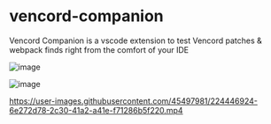 # vencord-companion

Vencord Companion is a vscode extension to test Vencord patches & webpack finds right from the comfort of your IDE

![image](https://user-images.githubusercontent.com/45497981/224365555-60e968a1-d2d0-4aee-b29b-e5714273682c.png)

![image](https://user-images.githubusercontent.com/45497981/224377149-b1569eac-9411-4f55-849a-950ba5b06f37.png)




https://user-images.githubusercontent.com/45497981/224446924-6e272d78-2c30-41a2-a41e-f71286b5f220.mp4

